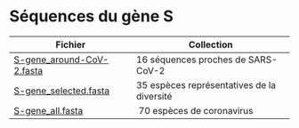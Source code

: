 # Séquences du gène S


| Fichier | Collection |
|-------------------|----------------------------|
| [S-gene_around-CoV-2.fasta](S-gene_around-CoV-2.fasta) | 16 séquences proches de SARS-CoV-2 | 
| [S-gene_selected.fasta](S-gene_selected.fasta) | 35 espèces représentatives de la diversité | 
| [S-gene_all.fasta](S-gene_all.fasta) | 70 espèces de coronavirus |

